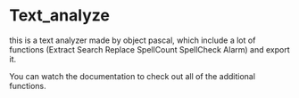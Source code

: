 # Text_analyze

this is a text analyzer made by object pascal, which include a lot of functions (Extract Search Replace SpellCount SpellCheck Alarm) and export it.

You can watch the documentation to check out all of the additional functions.
